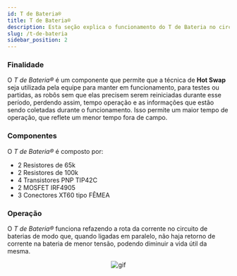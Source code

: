 ```yaml
---
id: T de Bateria®
title: T de Bateria®
description: Esta seção explica o funcionamento do T de Bateria no circuito de alimentação da Robô
slug: /t-de-bateria
sidebar_position: 2
---
```


### Finalidade 

O _T de Bateria®_ é um componente que permite que a técnica de __Hot Swap__ seja utilizada pela equipe para manter em funcionamento, para testes ou partidas, as robôs sem que elas precisem serem reiniciadas durante esse período, perdendo assim, tempo operação e as informações que estão sendo coletadas durante o funcionamento. Isso permite um maior tempo de operação, que reflete um menor tempo fora de campo.

### Componentes 

O _T de Bateria®_ é composto por:

- 2 Resistores de 65k
- 2 Resistores de 100k
- 4 Transistores PNP TIP42C
- 2 MOSFET IRF4905
- 3 Conectores XT60 tipo FÊMEA

### Operação 

O _T de Bateria®_ funciona refazendo a rota da corrente no circuito de baterias de modo que, quando ligadas em paralelo, não haja retorno de corrente na bateria de menor tensão, podendo diminuir a vida útil da mesma.
<div align = "center">
  
![gif](/img/TdeBateria.gif)
  
</div>
